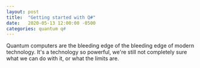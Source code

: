 ```yaml
---
layout: post
title:  "Getting started with Q#"
date:   2020-05-13 12:00:00 -0500
categories: quantum q#
---
```


Quantum computers are the bleeding edge of the bleeding edge of modern technology. It's a technology so powerful, we're still not completely sure what we can do with it, or what the limits are. 
